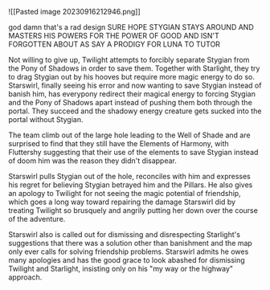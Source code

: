 ![[Pasted image 20230916212946.png]]


god damn that's a rad design SURE HOPE STYGIAN STAYS AROUND AND MASTERS HIS POWERS FOR THE POWER OF GOOD AND ISN'T FORGOTTEN ABOUT AS SAY A PRODIGY FOR LUNA TO TUTOR

Not willing to give up, Twilight attempts to forcibly separate Stygian from the Pony of Shadows in order to save them. Together with Starlight, they try to drag Stygian out by his hooves but require more magic energy to do so. Starswirl, finally seeing his error and now wanting to save Stygian instead of banish him, has everypony redirect their magical energy to forcing Stygian and the Pony of Shadows apart instead of pushing them both through the portal. They succeed and the shadowy energy creature gets sucked into the portal without Stygian.

The team climb out of the large hole leading to the Well of Shade and are surprised to find that they still have the Elements of Harmony, with Fluttershy suggesting that their use of the elements to save Stygian instead of doom him was the reason they didn't disappear.

Starswirl pulls Stygian out of the hole, reconciles with him and expresses his regret for believing Stygian betrayed him and the Pillars. He also gives an apology to Twilight for not seeing the magic potential of friendship, which goes a long way toward repairing the damage Starswirl did by treating Twilight so brusquely and angrily putting her down over the course of the adventure.

Starswirl also is called out for dismissing and disrespecting Starlight's suggestions that there was a solution other than banishment and the map only ever calls for solving friendship problems. Starswirl admits he owes many apologies and has the good grace to look abashed for dismissing Twilight and Starlight, insisting only on his "my way or the highway" approach.